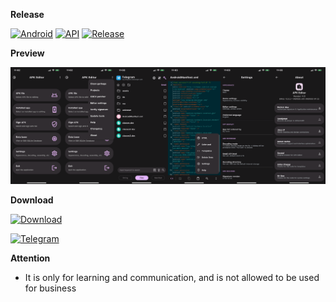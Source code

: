 **Release** 

[![Android](https://img.shields.io/badge/Platform-Android-green.svg?style=flat-square)](https://www.android.com) [![API](https://img.shields.io/badge/API-21%2B-orange.svg?logo=android&style=flat-square)](https://developer.android.com/studio/releases/platforms) [![Release](https://img.shields.io/github/v/release/PatrickAlex2019/ApkEditor?style=flat-square)](https://github.com/PatrickAlex2019/ApkEditor/releases)

**Preview**

![alt text](https://raw.githubusercontent.com/PatrickAlex2019/ApkEditor/master/APKEditor_Preview1.PNG)


**Download** 

[![Download](https://img.shields.io/github/downloads/PatrickAlex2019/ApkEditor/total?color=brightgreen&label=Download&style=for-the-badge)](https://github.com/PatrickAlex2019/ApkEditor/releases)

[![Telegram](https://img.shields.io/static/v1?label=Telegram&message=Channel&color=0088cc)](https://t.me/anubis_recommended)

**Attention**

- It is only for learning and communication, and is not allowed to be used for business

